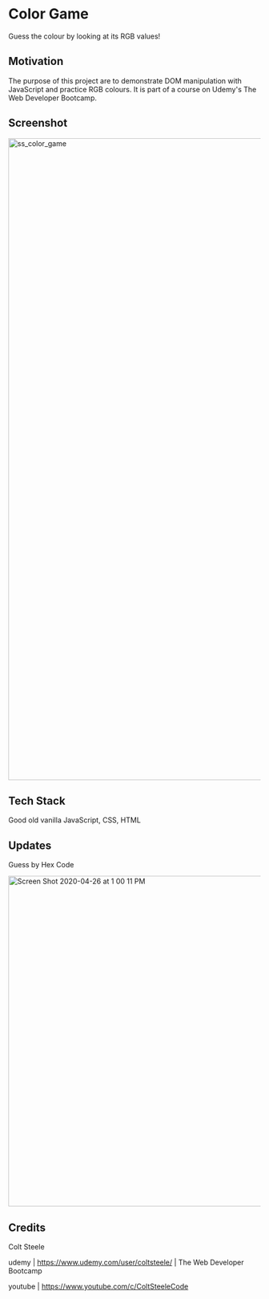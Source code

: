 # Color Game

Guess the colour by looking at its RGB values!

## Motivation

The purpose of this project are to demonstrate DOM manipulation with JavaScript and practice RGB colours. It is part of a course on Udemy's The Web Developer Bootcamp.

## Screenshot

<img width="1280" alt="ss_color_game" src="https://user-images.githubusercontent.com/45683565/78733537-937fba00-78fa-11ea-87ea-53a9773d0eab.png">

## Tech Stack

Good old vanilla JavaScript, CSS, HTML

## Updates

Guess by Hex Code

<img width="659" alt="Screen Shot 2020-04-26 at 1 00 11 PM" src="https://user-images.githubusercontent.com/45683565/80318274-e5ab5100-87bd-11ea-9c93-2ba1a48dbbfb.png">

## Credits

Colt Steele

udemy | https://www.udemy.com/user/coltsteele/ | The Web Developer Bootcamp

youtube | https://www.youtube.com/c/ColtSteeleCode
